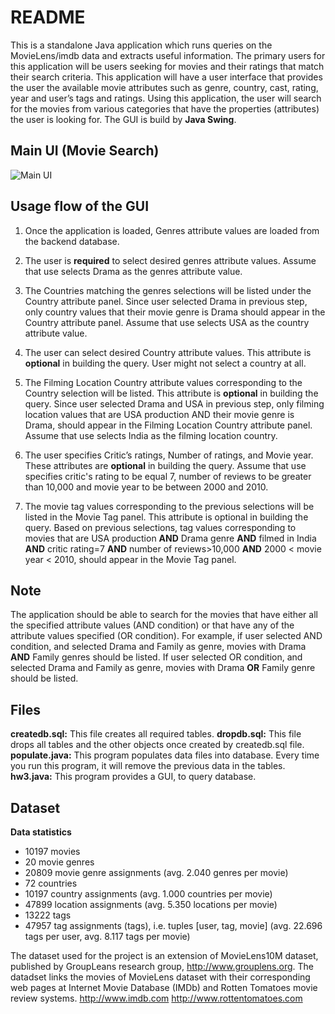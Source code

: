 # README

This is a standalone Java application which runs queries on the MovieLens/imdb data and extracts useful information. The primary users for this application will be users seeking for movies and their ratings that match their search criteria. This application will have a user interface that provides the user the available movie attributes such as genre, country, cast, rating, year and user’s tags and ratings. Using this application, the user will search for the movies from various categories that have the properties (attributes) the user is looking for. The GUI is build by **Java Swing**.

## Main UI (Movie Search)

![Main UI](https://lh3.googleusercontent.com/_kbH4gW2ESmre9tu1Xsbb_lgfyRv89jTtMYR0yxSeVuViy6FZvvb6kwM0-nn0XlL7mOXNGLfGPsCASlan_uaJ8Bsi0UYYcfizVWmpp61Da2Jtdbs_bhWbajYsLF1p4YeYwHO3WC8e8UsBjI9MWumntLeKtV-6R4SoEhvZlelivSnsbCaZpV7bUPYOltv1DrifbKZq58dlb7byJY3oK-CtiqBG9IQA-1ILAu7c6JdVwiMFwAjUzD9UDKqHYdq2NIudXFJXaJCjSUWq7CFLcCu81E60FwuezV6SqnOBVyWDTVheBPpytYmgh4tGrfGNWXqIP_gyu1ENAWpMdPMD1JAikUhKhuKwkZbCruWWo0vdjBcflLn2yA1V4mqwHCKF5EbcITq2Bmn1j3UIntRqsXRAUE-gpgrjZs6EoefMMAsVPlPzf-DZd2XeBgazf-mH2HQ3rPzo0ZcSZxkIKYrFgZIegxsz4c8jlMq7kF6iWw-OnclFEGDwYW6RHriAq-IDhc4VkhrK7r2eNOPCdIjlPmACASOEnYMuQlNY9Lm6yKQgpsBgH_5LDUQiHVCovFZmH035qikYW9ljK1F51fWSnOlH_ltOZyGZnvVFL5ZQmSYbm75-ookrSyuBw7xZSUzn565Hi8cr_GH-eMUNVOHif4zlRCub9_aq0o=w1414-h945-no)

## Usage flow of the GUI

 1. Once the application is loaded, Genres attribute values are loaded from the backend database.

2) The user is **required** to select desired genres attribute values. Assume that use selects Drama as the genres attribute value.

3) The Countries matching the genres selections will be listed under the Country attribute panel. Since user selected Drama in previous step, only country values that their movie genre is Drama should appear in the Country attribute panel. Assume that use selects USA as the country attribute value.

4) The user can select desired Country attribute values. This attribute is **optional** in building the query. User might not select a country at all.

5) The Filming Location Country attribute values corresponding to the Country selection will be listed. This attribute is **optional** in building the query. Since user selected Drama and USA in previous step, only filming location values that are USA production AND their movie genre is Drama, should appear in the Filming Location Country attribute panel. Assume that use selects India as the filming location country.

6) The user specifies Critic’s ratings, Number of ratings, and Movie year. These attributes are **optional** in building the query. Assume that use specifies critic's rating to be equal 7, number of reviews to be greater than 10,000 and movie year to be between 2000 and 2010.

7) The movie tag values corresponding to the previous selections will be listed in the Movie Tag panel. This attribute is optional in building the query. Based on previous selections, tag values corresponding to movies that are USA production **AND** Drama genre **AND** filmed in India **AND** critic rating=7 **AND** number of reviews>10,000 **AND** 2000 < movie year < 2010, should appear in the Movie Tag panel.


## Note

The application should be able to search for the movies that have either all the specified attribute values (AND condition) or that have any of the attribute values specified (OR condition).
For example, if user selected AND condition, and selected Drama and Family as genre, movies with Drama **AND** Family genres should be listed.
If user selected OR condition, and selected Drama and Family as genre, movies with Drama **OR** Family genre should be listed.

## Files

**createdb.sql:**  This file creates all required tables.
**dropdb.sql:** This file drops all tables and the other objects once created by createdb.sql file.
**populate.java:** This program populates data files into database. Every time you run this program, it will remove the previous data in the tables.
**hw3.java:**  This program provides a GUI, to query database. 

## Dataset

**Data statistics**

 - 10197 movies 
 - 20 movie genres 
 - 20809 movie genre assignments (avg. 2.040 genres per movie)
 - 72 countries 
 - 10197 country assignments (avg. 1.000 countries per movie) 
 - 47899 location assignments (avg. 5.350 locations per movie) 
 - 13222 tags 
 - 47957 tag assignments (tags), i.e. tuples [user, tag, movie] (avg. 22.696 tags per user, avg. 8.117 tags per movie) 

The dataset used for the project is an extension of MovieLens10M dataset, published by GroupLeans research group, http://www.grouplens.org. The datadset links the movies of MovieLens dataset with their corresponding web pages at Internet Movie Database (IMDb) and Rotten Tomatoes movie review systems.
http://www.imdb.com
http://www.rottentomatoes.com

